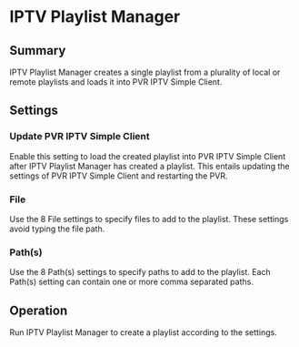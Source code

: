# IPTV Playlist Manager

## Summary

IPTV Playlist Manager creates a single playlist from a plurality of local or remote playlists and loads it into PVR IPTV Simple Client.

## Settings

### Update PVR IPTV Simple Client

Enable this setting to load the created playlist into PVR IPTV Simple Client after IPTV Playlist Manager has created a playlist. This entails updating the settings of PVR IPTV Simple Client and restarting the PVR.

### File

Use the 8 File settings to specify files to add to the playlist. These settings avoid typing the file path.

### Path(s)

Use the 8 Path(s) settings to specify paths to add to the playlist. Each Path(s) setting can contain one or more comma separated paths.

## Operation

Run IPTV Playlist Manager to create a playlist according to the settings.
